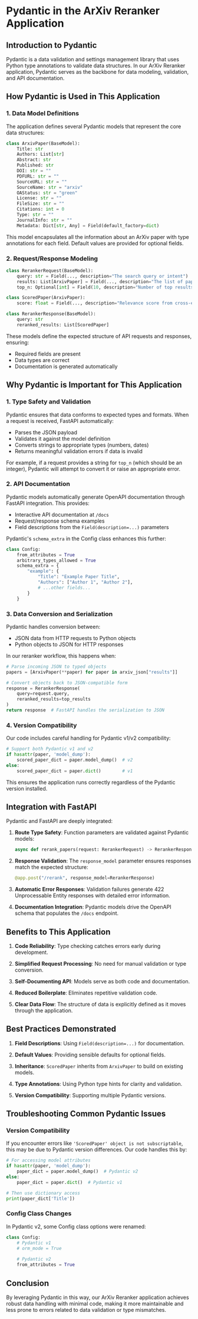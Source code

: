 # Pydantic in the ArXiv Reranker Application

## Introduction to Pydantic

Pydantic is a data validation and settings management library that uses Python type annotations to validate data structures. In our ArXiv Reranker application, Pydantic serves as the backbone for data modeling, validation, and API documentation.

## How Pydantic is Used in This Application

### 1. Data Model Definitions

The application defines several Pydantic models that represent the core data structures:

```python
class ArxivPaper(BaseModel):
    Title: str
    Authors: List[str]
    Abstract: str
    Published: str
    DOI: str = ""
    PDFURL: str = ""
    SourceURL: str = ""
    SourceName: str = "arxiv"
    OAStatus: str = "green"
    License: str = ""
    FileSize: str = ""
    Citations: int = 0
    Type: str = ""
    JournalInfo: str = ""
    Metadata: Dict[str, Any] = Field(default_factory=dict)
```

This model encapsulates all the information about an ArXiv paper with type annotations for each field. Default values are provided for optional fields.

### 2. Request/Response Modeling

```python
class RerankerRequest(BaseModel):
    query: str = Field(..., description="The search query or intent")
    results: List[ArxivPaper] = Field(..., description="The list of papers to rerank")
    top_n: Optional[int] = Field(10, description="Number of top results to return")

class ScoredPaper(ArxivPaper):
    score: float = Field(..., description="Relevance score from cross-encoder")

class RerankerResponse(BaseModel):
    query: str
    reranked_results: List[ScoredPaper]
```

These models define the expected structure of API requests and responses, ensuring:
- Required fields are present
- Data types are correct
- Documentation is generated automatically

## Why Pydantic is Important for This Application

### 1. Type Safety and Validation

Pydantic ensures that data conforms to expected types and formats. When a request is received, FastAPI automatically:
- Parses the JSON payload
- Validates it against the model definition
- Converts strings to appropriate types (numbers, dates)
- Returns meaningful validation errors if data is invalid

For example, if a request provides a string for `top_n` (which should be an integer), Pydantic will attempt to convert it or raise an appropriate error.

### 2. API Documentation

Pydantic models automatically generate OpenAPI documentation through FastAPI integration. This provides:
- Interactive API documentation at `/docs`
- Request/response schema examples
- Field descriptions from the `Field(description=...)` parameters

Pydantic's `schema_extra` in the Config class enhances this further:
```python
class Config:
    from_attributes = True
    arbitrary_types_allowed = True
    schema_extra = {
        "example": {
            "Title": "Example Paper Title",
            "Authors": ["Author 1", "Author 2"],
            # ...other fields...
        }
    }
```

### 3. Data Conversion and Serialization

Pydantic handles conversion between:
- JSON data from HTTP requests to Python objects
- Python objects to JSON for HTTP responses

In our reranker workflow, this happens when:
```python
# Parse incoming JSON to typed objects
papers = [ArxivPaper(**paper) for paper in arxiv_json["results"]]

# Convert objects back to JSON-compatible form
response = RerankerResponse(
    query=request.query,
    reranked_results=top_results
)
return response  # FastAPI handles the serialization to JSON
```

### 4. Version Compatibility 

Our code includes careful handling for Pydantic v1/v2 compatibility:
```python
# Support both Pydantic v1 and v2
if hasattr(paper, 'model_dump'):
    scored_paper_dict = paper.model_dump()  # v2
else:
    scored_paper_dict = paper.dict()        # v1
```

This ensures the application runs correctly regardless of the Pydantic version installed.

## Integration with FastAPI

Pydantic and FastAPI are deeply integrated:

1. **Route Type Safety**: Function parameters are validated against Pydantic models:
   ```python
   async def rerank_papers(request: RerankerRequest) -> RerankerResponse:
   ```

2. **Response Validation**: The `response_model` parameter ensures responses match the expected structure:
   ```python
   @app.post("/rerank", response_model=RerankerResponse)
   ```

3. **Automatic Error Responses**: Validation failures generate 422 Unprocessable Entity responses with detailed error information.

4. **Documentation Integration**: Pydantic models drive the OpenAPI schema that populates the `/docs` endpoint.

## Benefits to This Application

1. **Code Reliability**: Type checking catches errors early during development.

2. **Simplified Request Processing**: No need for manual validation or type conversion.

3. **Self-Documenting API**: Models serve as both code and documentation.

4. **Reduced Boilerplate**: Eliminates repetitive validation code.

5. **Clear Data Flow**: The structure of data is explicitly defined as it moves through the application.

## Best Practices Demonstrated

1. **Field Descriptions**: Using `Field(description=...)` for documentation.

2. **Default Values**: Providing sensible defaults for optional fields.

3. **Inheritance**: `ScoredPaper` inherits from `ArxivPaper` to build on existing models.

4. **Type Annotations**: Using Python type hints for clarity and validation.

5. **Version Compatibility**: Supporting multiple Pydantic versions.

## Troubleshooting Common Pydantic Issues

### Version Compatibility

If you encounter errors like `'ScoredPaper' object is not subscriptable`, this may be due to Pydantic version differences. Our code handles this by:

```python
# For accessing model attributes
if hasattr(paper, 'model_dump'):
    paper_dict = paper.model_dump()  # Pydantic v2
else:
    paper_dict = paper.dict()  # Pydantic v1

# Then use dictionary access
print(paper_dict['Title'])
```

### Config Class Changes

In Pydantic v2, some Config class options were renamed:

```python
class Config:
    # Pydantic v1
    # orm_mode = True
    
    # Pydantic v2
    from_attributes = True
```

## Conclusion

By leveraging Pydantic in this way, our ArXiv Reranker application achieves robust data handling with minimal code, making it more maintainable and less prone to errors related to data validation or type mismatches.